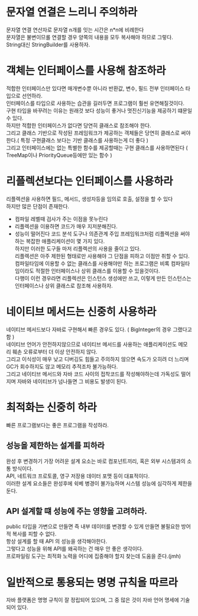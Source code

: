 # 문자열 연결은 느리니 주의하라
문자열 연결 연산자로 문자열 n개를 잇는 시간은 n*n에 비례한다  
문자열은 불변이므롤 연결할 경우 양쪽의 내용을 모두 복사해야 하므로 그렇다.  
String대신 StringBuilder를 사용하자.  
# 객체는 인터페이스를 사용해 참조하라
적합한 인터페이스만 있다면 매개변수뿐 아니라 반환값, 변수, 필드 전부 인터페이스 타입으로 선언하라.  
인터페이스를 타입으로 사용하는 습관을 길러두면 프로그램이 훨씬 유연해질것이다.  
구현 타입을 바꾸려는 이유는 원래것 보다 성능이 좋거나 멋진신기능을 제공하기 떄문일 수 있다.  
하지만 적합한 인터페이스가 없다면 당연히 클래스로 참조해야 한다.  
그리고 클래스 기반으로 작성된 프레임워크가 제공하는 객체들은 당연히 클래스로 써야한다.( 특정 구현클래스 보다는 기반 클래스를 사용하는게 더 좋다 )  
그리고 인터페이스에는 없는 특별한 함수를 제공할때는 구현 클래스를 사용하면된다 ( TreeMap이나 PriorityQueue등에만 있는 함수 )
# 리플렉션보다는 인터페이스를 사용하라
리플렉션을 사용하면 필드, 메서드, 생성자등을 임의로 호출, 설정을 할 수 있다  
하지만 많은 단점이 존재한다.  
- 컴파일 레벨때 검사가 주는 이점을 못누린다
- 리플렉션을 이용하면 코드가 매우 지저분해진다.
- 성능이 떨어진다
코드 분석 도구나 의존관계 주입 프레임워크처럼 리플렉션을 써야 하는 복잡한 애플리케이션이 몇 가지 있다.  
하지만 이러한 도구들 마저 리플렉션의 사용을 줄이고 있다.  
리플렉션은 아주 제한된 형태로만 사용해야 그 단점을 피하고 이점만 취할 수 있다.  
컴파일타임에 이용할 수 없는 클래스를 사용해야만 하는 프로그램은 비록 컴파일타임이라도 적절한 인터페이스나 상위 클래스를 이용할 수 있을것이다.  
다행이 이런 경우라면 리플렉션은 인스턴스 생성에만 쓰고, 이렇게 만든 인스턴스는 인터페이스나 상위 클래스로 참조해 사용하자.
# 네이티브 메서드는 신중히 사용하라
네이티브 메서드보다 자바로 구현해서 빠른 경우도 있다. ( BigInteger의 경우 그랬다고함 )  
네이티브 언어가 안전하지않으므로 네이티브 메서드를 사용하는 애플리케이션도 메모리 훼손 오류로부터 더 이상 안전하지 않다.  
그리고 이식성이 매우 낮고 디버깅도 힘들고 주의하지 않으면 속도가 오히려 더 느리며 GC가 회수하지도 않고 메모리 추적조차 불가능하다.  
그리고 네이티브 메서드와 자바 코드 사이의 접착코드를 작성해야하는데 가독성도 떨어지며 자바와 네이티브가 넘나들면 그 비용도 발생이 된다.  
# 최적화는 신중히 하라
빠른 프로그램보다는 좋은 프로그램을 작성하라.  
## 성능을 제한하는 설계를 피하라
완성 후 변경하기 가장 어려운 설계 요소는 바로 컴포넌트끼리, 혹은 외부 시스템과의 소통 방식이다.  
API, 네트워크 프로토콜, 영구 저장용 데이터 포맷 등이 대표적이다.  
이러한 설계 요소들은 완성후에 쉭베 병경이 불가능하며 시스템 성능에 심각하게 제한을 둔다.
## API 설계할 떄 성능에 주는 영향을 고려하라.  
public 타입을 가변으로 만들면 즉 내부 데이터를 변경할 수 있게 만들면 불필요한 방어적 복사를 피할 수 없다.  
항상 설계를 할 때 API 의 성능을 생각해야한다.  
그렇다고 성능을 위해 API를 왜곡하는 건 매우 안 좋은 생각이다.  
프로파일링 도구는 최적화 노력을 어디에 집중해야 할지 찾는데 도움을 준다.(jmh)  
# 일반적으로 통용되는 명명 규칙을 따르라
자바 플랫폼은 명명 규칙이 잘 정립되어 있으며, 그 중 많은 것이 자바 언어 명세에 기술되어 있다.  

